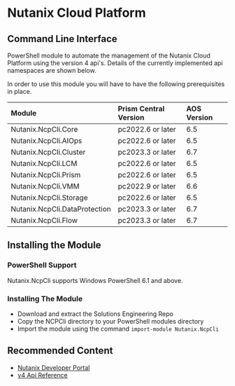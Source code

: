 # Nutanix Cloud Platform 

## Command Line Interface

PowerShell module to automate the management of the Nutanix Cloud Platform using the version 4 api's. Details of the currently implemented api namespaces are shown below.

In order to use this module you will have to have the following prerequisites in place.

| Module | Prism Central Version | AOS Version |
| :--- | :--- | :--- |
| Nutanix.NcpCli.Core | pc2022.6 or later | 6.5 |
| Nutanix.NcpCli.AIOps | pc2022.6 or later | 6.5 |
| Nutanix.NcpCli.Cluster | pc2023.3 or later | 6.7 |
| Nutanix.NcpCli.LCM | pc2022.6 or later | 6.5 |
| Nutanix.NcpCli.Prism | pc2022.6 or later | 6.5 |
| Nutanix.NcpCli.VMM | pc2022.9 or later | 6.6 |
| Nutanix.NcpCli.Storage | pc2022.6 or later | 6.5 |
| Nutanix.NcpCli.DataProtection | pc2023.3 or later | 6.7 |
| Nutanix.NcpCli.Flow | pc2023.3 or later | 6.7 |

## Installing the Module

### PowerShell Support

Nutanix.NcpCli supports Windows PowerShell 6.1 and above.

### Installing The Module

- Download and extract the Solutions Engineering Repo
- Copy the NCPCli directory to your PowerShell modules directory
- Import the module using the command ```import-module Nutanix.NcpCli```


## Recommended Content

- [Nutanix Developer Portal](https://nutanix.dev)
- [v4 Api Reference](https://developers.nutanix.com/)
